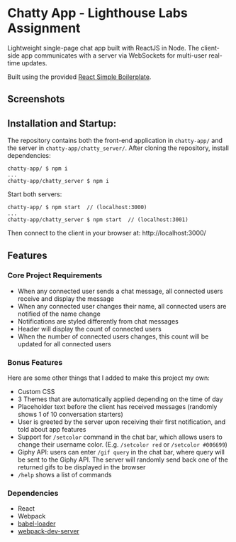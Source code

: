 # Chatty App - Lighthouse Labs Assignment

Lightweight single-page chat app built with ReactJS in Node. The client-side app communicates with a server via WebSockets for multi-user real-time updates.

Built using the provided [React Simple Boilerplate](https://github.com/lighthouse-labs/react-simple-boilerplate).

## Screenshots



## Installation and Startup:

The repository contains both the front-end application in `chatty-app/` and the server in `chatty-app/chatty_server/`. After cloning the repository, install dependencies:

```
chatty-app/ $ npm i
...
chatty-app/chatty_server $ npm i
```

Start both servers:

```
chatty-app/ $ npm start  // (localhost:3000)
...
chatty-app/chatty_server $ npm start  // (localhost:3001)
```

Then connect to the client in your browser at: http://localhost:3000/

## Features

### Core Project Requirements

* When any connected user sends a chat message, all connected users receive and display the message
* When any connected user changes their name, all connected users are notified of the name change
* Notifications are styled differently from chat messages
* Header will display the count of connected users
* When the number of connected users changes, this count will be updated for all connected users

### Bonus Features

Here are some other things that I added to make this project my own:

* Custom CSS
* 3 Themes that are automatically applied depending on the time of day
* Placeholder text before the client has received messages (randomly shows 1 of 10 conversation starters)
* User is greeted by the server upon receiving their first notification, and told about app features
* Support for `/setcolor` command in the chat bar, which allows users to change their username color. (E.g. `/setcolor red` or `/setcolor #006699`)
* Giphy API: users can enter `/gif query` in the chat bar, where query will be sent to the Giphy API. The server will randomly send back one of the returned gifs to be displayed in the browser
* `/help` shows a list of commands

### Dependencies

* React
* Webpack
* [babel-loader](https://github.com/babel/babel-loader)
* [webpack-dev-server](https://github.com/webpack/webpack-dev-server)

